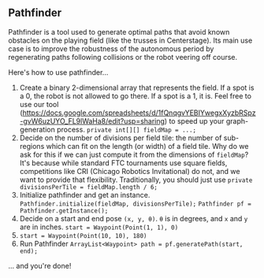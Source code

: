 ## Pathfinder
Pathfinder is a tool used to generate optimal paths that avoid known obstacles on the playing field (like the trusses in Centerstage). Its main use case is to improve the robustness of the autonomous period by regenerating paths following collisions or the robot veering off course.

Here's how to use pathfinder...
1. Create a binary 2-dimensional array that represents the field.  If a spot is a 0, the robot is not allowed to go there. If a spot is a 1, it is. Feel free to use our tool (https://docs.google.com/spreadsheets/d/1fQnqgvYEBIYwegxXyzbRSpz-gvW6uzUYO_FL9lWaHa8/edit?usp=sharing) to speed up your graph-generation process.
   `private int[][] fieldMap = ...;`
2. Decide on the number of divisions per field tile: the number of sub-regions which can fit on the length (or width) of a field tile. Why do we ask for this if we can just compute it from the dimensions of `fieldMap`?  It's because while standard FTC tournaments use square fields, competitions like CRI (Chicago Robotics Invitational) do not, and we want to provide that flexibility. Traditionally, you should just use
   `private divisionsPerTile = fieldMap.length / 6;`
3. Initialize pathfinder and get an instance.
   `Pathfinder.initialize(fieldMap, divisionsPerTile);`
   `Pathfinder pf = Pathfinder.getInstance();`
4. Decide on a start and end pose `(x, y, θ)`. `θ` is in degrees, and `x` and `y` are in inches.
   `start = Waypoint(Point(1, 1), 0)`
5. `start = Waypoint(Point(10, 10), 180)`
5. Run Pathfinder
   `ArrayList<Waypoint> path = pf.generatePath(start, end);`

... and you're done!